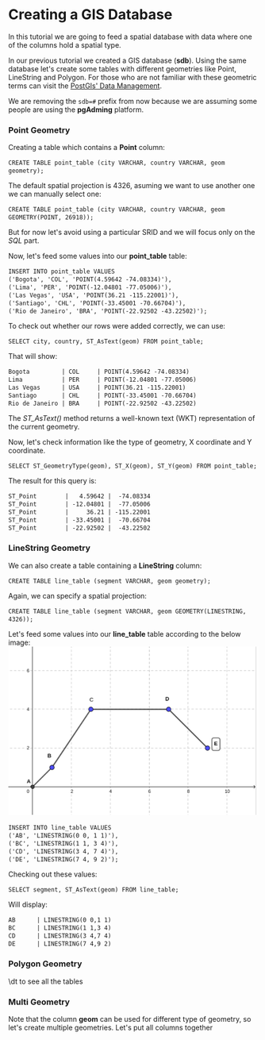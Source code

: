 # Creating a GIS Database

In this tutorial we are going to feed a spatial database with data where one of the columns hold a spatial type.

In our previous tutorial we created a GIS database (**sdb**). Using the same database let's create some tables with different geometries like Point, LineString and Polygon. For those who are not familiar with these geometric terms can visit the [PostGIs' Data Management](https://postgis.net/docs/using_postgis_dbmanagement.html).

We are removing the ```sdb=#``` prefix from now because we are assuming some people are using the **pgAdming** platform.

### Point Geometry
Creating a table which contains a **Point** column:
```
CREATE TABLE point_table (city VARCHAR, country VARCHAR, geom geometry);
```

The default spatial projection is 4326, asuming we want to use another one we can manually select one:
```
CREATE TABLE point_table (city VARCHAR, country VARCHAR, geom GEOMETRY(POINT, 26918));
```

But for now let's avoid using a particular SRID and we will focus only on the *SQL* part.

Now, let's feed some values into our **point_table** table:
```
INSERT INTO point_table VALUES
('Bogota', 'COL', 'POINT(4.59642 -74.08334)'),
('Lima', 'PER', 'POINT(-12.04801 -77.05006)'),
('Las Vegas', 'USA', 'POINT(36.21 -115.22001)'),
('Santiago', 'CHL', 'POINT(-33.45001 -70.66704)'),
('Rio de Janeiro', 'BRA', 'POINT(-22.92502 -43.22502)');
```

To check out whether our rows were added correctly, we can use:
```
SELECT city, country, ST_AsText(geom) FROM point_table;
```

That will show:
```
Bogota         | COL     | POINT(4.59642 -74.08334)
Lima           | PER     | POINT(-12.04801 -77.05006)
Las Vegas      | USA     | POINT(36.21 -115.22001)
Santiago       | CHL     | POINT(-33.45001 -70.66704)
Rio de Janeiro | BRA     | POINT(-22.92502 -43.22502)
 ```

The *ST_AsText()* method returns a well-known text (WKT) representation of the current geometry.

Now, let's check information like the type of geometry, X coordinate and Y coordinate.
```
SELECT ST_GeometryType(geom), ST_X(geom), ST_Y(geom) FROM point_table;
```

The result for this query is:
```
ST_Point        |   4.59642 |  -74.08334
ST_Point        | -12.04801 |  -77.05006
ST_Point        |     36.21 | -115.22001
ST_Point        | -33.45001 |  -70.66704
ST_Point        | -22.92502 |  -43.22502
```


### LineString Geometry
We can also create a table containing a **LineString** column:
```
CREATE TABLE line_table (segment VARCHAR, geom geometry);
```

Again, we can specify a spatial projection:
```
CREATE TABLE line_table (segment VARCHAR, geom GEOMETRY(LINESTRING, 4326));
```

Let's feed some values into our **line_table** table according to the below image:
![LineString](/blogs/imgs/linestring.png)

```
INSERT INTO line_table VALUES
('AB', 'LINESTRING(0 0, 1 1)'),
('BC', 'LINESTRING(1 1, 3 4)'),
('CD', 'LINESTRING(3 4, 7 4)'),
('DE', 'LINESTRING(7 4, 9 2)');
```

Checking out these values:
```
SELECT segment, ST_AsText(geom) FROM line_table;
```

Will display:
```
AB      | LINESTRING(0 0,1 1)
BC      | LINESTRING(1 1,3 4)
CD      | LINESTRING(3 4,7 4)
DE      | LINESTRING(7 4,9 2)
```

### Polygon Geometry




\dt to see all the tables


### Multi Geometry
Note that the column **geom** can be used for different type of geometry, so let's create multiple geometries.
Let's put all columns together



